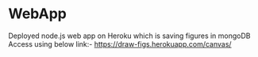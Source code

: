 # WebApp
Deployed node.js web app on Heroku which is saving figures in mongoDB
Access using below link:- 
https://draw-figs.herokuapp.com/canvas/
